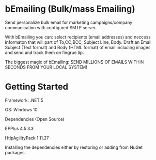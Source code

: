 # bEmailing (Bulk/mass Emailing)

Send personalize bulk email for marketing campaigns/company communication with configured SMTP server.

With bEmailing you can: select recipients (email addresses) and neccess informaton that will part of To,CC,BCC, Subject Line, Body. Draft an Email Subject (Text format) and Body (HTML format) of email including images and send and track them on fingrue tip.

The biggest magic of bEmailing: SEND MILLIONS OF EMAILS WITHIN SECONDS FROM YOUR LOCAL SYSTEM!

# Getting Started

Framework: .NET 5 

OS: Windows 10

Dependencies (Open Source)

EPPlus 4.5.3.3

HtlpAgilityPack 1.11.37

Installing the dependencies either by restoring or adding from NuGet packages. 

